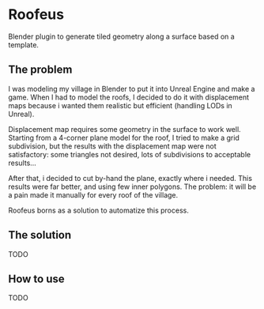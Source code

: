 # Roofeus
Blender plugin to generate tiled geometry along a surface based on a template.

## The problem
I was modeling my village in Blender to put it into Unreal Engine and make a game.
When I had to model the roofs, I decided to do it with displacement maps because i
wanted them realistic but efficient (handling LODs in Unreal).

Displacement map requires some geometry in the surface to work well. Starting from
a 4-corner plane model for the roof, I tried to make a grid subdivision, but the results
with the displacement map were not satisfactory: some triangles not desired, lots of subdivisions
 to acceptable results...

After that, i decided to cut by-hand the plane, exactly where i needed. This results were far better,
and using few inner polygons. The problem: it will be a pain made it manually for every roof of the village.

Roofeus borns as a solution to automatize this process.

## The solution
TODO

## How to use
TODO